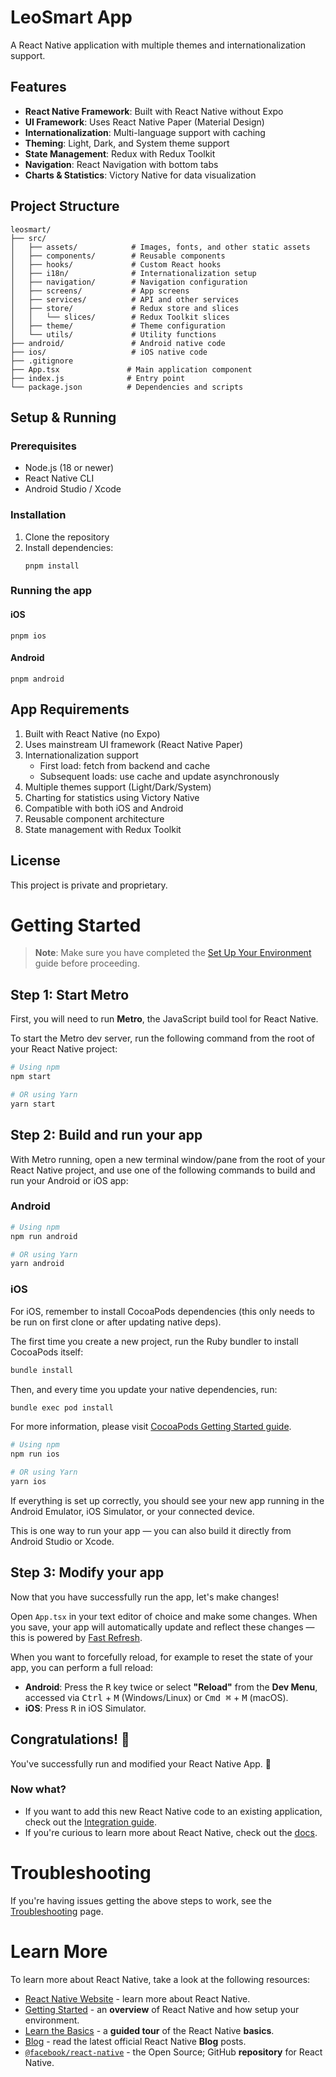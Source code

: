 # LeoSmart App

A React Native application with multiple themes and internationalization support.

## Features

- **React Native Framework**: Built with React Native without Expo
- **UI Framework**: Uses React Native Paper (Material Design)
- **Internationalization**: Multi-language support with caching
- **Theming**: Light, Dark, and System theme support
- **State Management**: Redux with Redux Toolkit
- **Navigation**: React Navigation with bottom tabs
- **Charts & Statistics**: Victory Native for data visualization

## Project Structure

```
leosmart/
├── src/
│   ├── assets/            # Images, fonts, and other static assets
│   ├── components/        # Reusable components
│   ├── hooks/             # Custom React hooks
│   ├── i18n/              # Internationalization setup
│   ├── navigation/        # Navigation configuration
│   ├── screens/           # App screens
│   ├── services/          # API and other services
│   ├── store/             # Redux store and slices
│   │   └── slices/        # Redux Toolkit slices
│   ├── theme/             # Theme configuration
│   └── utils/             # Utility functions
├── android/               # Android native code
├── ios/                   # iOS native code
├── .gitignore
├── App.tsx               # Main application component
├── index.js              # Entry point
└── package.json          # Dependencies and scripts
```

## Setup & Running

### Prerequisites

- Node.js (18 or newer)
- React Native CLI
- Android Studio / Xcode

### Installation

1. Clone the repository
2. Install dependencies:
   ```
   pnpm install
   ```

### Running the app

#### iOS
```
pnpm ios
```

#### Android
```
pnpm android
```

## App Requirements

1. Built with React Native (no Expo)
2. Uses mainstream UI framework (React Native Paper)
3. Internationalization support
   - First load: fetch from backend and cache
   - Subsequent loads: use cache and update asynchronously
4. Multiple themes support (Light/Dark/System)
5. Charting for statistics using Victory Native
6. Compatible with both iOS and Android
7. Reusable component architecture
8. State management with Redux Toolkit

## License

This project is private and proprietary.

# Getting Started

> **Note**: Make sure you have completed the [Set Up Your Environment](https://reactnative.dev/docs/set-up-your-environment) guide before proceeding.

## Step 1: Start Metro

First, you will need to run **Metro**, the JavaScript build tool for React Native.

To start the Metro dev server, run the following command from the root of your React Native project:

```sh
# Using npm
npm start

# OR using Yarn
yarn start
```

## Step 2: Build and run your app

With Metro running, open a new terminal window/pane from the root of your React Native project, and use one of the following commands to build and run your Android or iOS app:

### Android

```sh
# Using npm
npm run android

# OR using Yarn
yarn android
```

### iOS

For iOS, remember to install CocoaPods dependencies (this only needs to be run on first clone or after updating native deps).

The first time you create a new project, run the Ruby bundler to install CocoaPods itself:

```sh
bundle install
```

Then, and every time you update your native dependencies, run:

```sh
bundle exec pod install
```

For more information, please visit [CocoaPods Getting Started guide](https://guides.cocoapods.org/using/getting-started.html).

```sh
# Using npm
npm run ios

# OR using Yarn
yarn ios
```

If everything is set up correctly, you should see your new app running in the Android Emulator, iOS Simulator, or your connected device.

This is one way to run your app — you can also build it directly from Android Studio or Xcode.

## Step 3: Modify your app

Now that you have successfully run the app, let's make changes!

Open `App.tsx` in your text editor of choice and make some changes. When you save, your app will automatically update and reflect these changes — this is powered by [Fast Refresh](https://reactnative.dev/docs/fast-refresh).

When you want to forcefully reload, for example to reset the state of your app, you can perform a full reload:

- **Android**: Press the <kbd>R</kbd> key twice or select **"Reload"** from the **Dev Menu**, accessed via <kbd>Ctrl</kbd> + <kbd>M</kbd> (Windows/Linux) or <kbd>Cmd ⌘</kbd> + <kbd>M</kbd> (macOS).
- **iOS**: Press <kbd>R</kbd> in iOS Simulator.

## Congratulations! :tada:

You've successfully run and modified your React Native App. :partying_face:

### Now what?

- If you want to add this new React Native code to an existing application, check out the [Integration guide](https://reactnative.dev/docs/integration-with-existing-apps).
- If you're curious to learn more about React Native, check out the [docs](https://reactnative.dev/docs/getting-started).

# Troubleshooting

If you're having issues getting the above steps to work, see the [Troubleshooting](https://reactnative.dev/docs/troubleshooting) page.

# Learn More

To learn more about React Native, take a look at the following resources:

- [React Native Website](https://reactnative.dev) - learn more about React Native.
- [Getting Started](https://reactnative.dev/docs/environment-setup) - an **overview** of React Native and how setup your environment.
- [Learn the Basics](https://reactnative.dev/docs/getting-started) - a **guided tour** of the React Native **basics**.
- [Blog](https://reactnative.dev/blog) - read the latest official React Native **Blog** posts.
- [`@facebook/react-native`](https://github.com/facebook/react-native) - the Open Source; GitHub **repository** for React Native.
